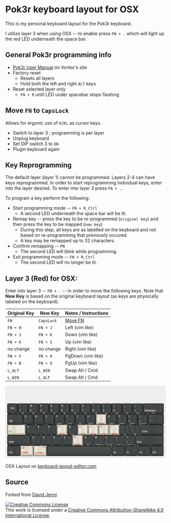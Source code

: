 # Pok3r keyboard layout for OSX
This is my personal keyboard layout for the Pok3r keyboard.

I utilize layer 3 when using OSX -- to enable press `FN + .` which will light up the red LED underneath the space bar.

## General Pok3r programming info
* [Pok3r User Manual](http://www.vortexgear.tw/db/upload/webdata4/6vortex_20166523361966663.pdf) on Vortex's site
* Factory reset
  * Resets all layers
  * Hold both the left and right `ALT` keys
* Reset selected layer only
  * `FN + R` until LED under spacebar stops flashing

## <a name="Move_FN"></a>Move `FN` to `CapsLock`
Allows for ergonic use of `HJKL` as cursor keys.

* Switch to layer 3 ; programming is per layer
* Unplug keyboard
* Set DIP switch 3 to `ON`
* Plugin keyboard again

## Key Reprogramming
The default layer (layer 1) cannot be programmed.  Layers 2-4 can have keys reprogrammed.  In order to start reprogramming individual keys, enter into the layer desired.  To enter into layer 3 press `FN + .`.

To program a key perform the following:
* Start programming mode -- `FN + R_Ctrl`
  * A second LED underneath the space bar will be lit.
* Remap key -- press the key to be re-programmed (`original key`) and then press the key to be mapped (`new key`)
  * During this step, all keys are as labelled on the keyboard and not based on re-programming that previously occured.
  * A key may be remapped up to 32 characters.
* Confirm remapping -- `PN`
  * The second LED will blink while programming.
* Exit programming mode -- `FN + R_Ctrl`
  * The second LED will no longer be lit.

## Layer 3 (Red) for OSX:
Enter into layer 3 -- `FN + .` -- in order to move the following keys.  Note that **New Key** is based on the original keyboard layout (as keys are physically labeled on the keyboard).

| Original Key | New Key    | Notes / Instructions |
|--------------|------------|----------------------|
| `FN`         | `CapsLock` | [Move FN](#Move_FN)  |
| `FN + H`     | `FN + J`   | Left (vim like)      |
| `FN + J`     | `FN + K`   | Down (vim like)      |
| `FN + K`     | `FN + I`   | Up (vim like)        |
| no change    | no change  | Right (vim like)     |
| `FN + F`     | `FN + O`   | PgDown (vim like)    |
| `FN + B`     | `FN + U`   | PgUp (vim like)      |
| `L_ALT`      | `L_WIN`    | Swap Alt / Cmd       |
| `L_WIN`      | `L_ALT`    | Swap Alt / Cmd       |



![OSX layout](img/layout-osx.png)

OSX Layout on [keyboard-layout-editor.com](http://www.keyboard-layout-editor.com#/gists/54174130972fd7be2d6efe5948dfd3cc)

## Source
Forked from [David Jenni](https://github.com/davidjenni/pok3r-layouts)
 
<a rel="license" href="http://creativecommons.org/licenses/by-sa/4.0/"><img alt="Creative Commons License" style="border-width:0" src="https://i.creativecommons.org/l/by-sa/4.0/88x31.png" /></a><br />This work is licensed under a <a rel="license" href="http://creativecommons.org/licenses/by-sa/4.0/">Creative Commons Attribution-ShareAlike 4.0 International License</a>.

